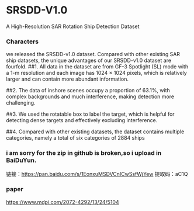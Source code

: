 # SRSDD-V1.0
A High-Resolution SAR Rotation Ship Detection Dataset

### Characters
we released the SRSDD-v1.0 dataset. Compared
with other existing SAR ship datasets, the unique advantages of our SRSDD-v1.0 dataset
are fourfold.
##1. All data in the dataset are from GF-3 Spotlight (SL) mode with a 1-m resolution and
each image has 1024 × 1024 pixels, which is relatively larger and can contain more
abundant information.

##2. The data of inshore scenes occupy a proportion of 63.1%, with complex backgrounds
and much interference, making detection more challenging.

##3. We used the rotatable box to label the target, which is helpful for detecting dense
targets and effectively excluding interference.

##4. Compared with other existing datasets, the dataset contains multiple categories,
namely a total of six categories of 2884 ships


### i am sorry for the zip in github is broken,so i upload in BaiDuYun.
链接：https://pan.baidu.com/s/1EonxuMSDVCnICwSsfWjYew 
提取码：aC1Q


### paper
https://www.mdpi.com/2072-4292/13/24/5104
